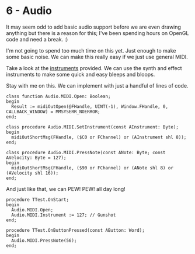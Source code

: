 # 6 - Audio

It may seem odd to add basic audio support before we are even drawing anything but there is a reason for this;
I've been spending hours on OpenGL code and need a break. :)

I'm not going to spend too much time on this yet. Just enough to make some basic noise. We can make this really easy if we just use general MIDI.

Take a look at the [instruments](https://en.wikipedia.org/wiki/General_MIDI#Program_change_events) provided. We can use the synth and effect instruments to make some quick and easy bleeps and bloops.

Stay with me on this. We can implement with just a handful of lines of code.
```Delphi
class function Audio.MIDI.Open: Boolean;
begin
  Result := midiOutOpen(@FHandle, UINT(-1), Window.FHandle, 0, CALLBACK_WINDOW) = MMSYSERR_NOERROR;
end;

class procedure Audio.MIDI.SetInstrument(const AInstrument: Byte);
begin
  midiOutShortMsg(FHandle, ($C0 or FChannel) or (AInstrument shl 8));
end;

class procedure Audio.MIDI.PressNote(const ANote: Byte; const AVelocity: Byte = 127);
begin
  midiOutShortMsg(FHandle, ($90 or FChannel) or (ANote shl 8) or (AVelocity shl 16));
end;
```

And just like that, we can PEW! PEW! all day long!
```Delphi
procedure TTest.OnStart;
begin
  Audio.MIDI.Open;
  Audio.MIDI.Instrument := 127; // Gunshot
end;

procedure TTest.OnButtonPressed(const AButton: Word);
begin
  Audio.MIDI.PressNote(56);
end;
```
